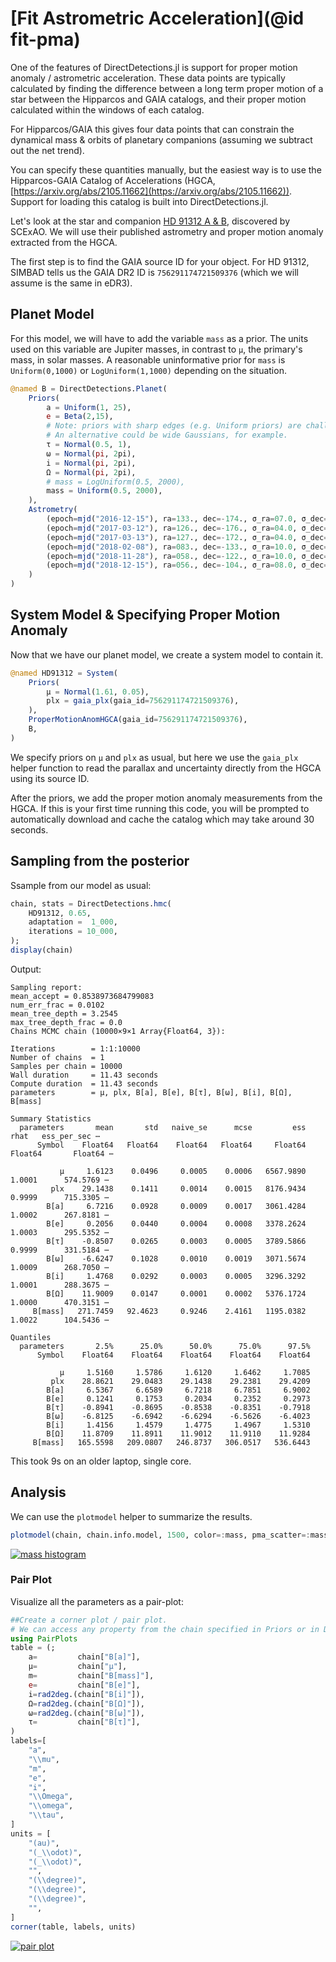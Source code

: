 # [Fit Astrometric Acceleration](@id fit-pma)

One of the features of DirectDetections.jl is support for proper motion anomaly / astrometric acceleration.
These data points are typically calculated by finding the difference between a long term proper motion of a star between the Hipparcos and GAIA catalogs, and their proper motion calculated within the windows of each catalog.

For Hipparcos/GAIA this gives four data points that can constrain the dynamical mass & orbits of planetary companions (assuming we subtract out the net trend).

You can specify these quantities manually, but the easiest way is to use the Hipparcos-GAIA Catalog of Accelerations (HGCA, [https://arxiv.org/abs/2105.11662](https://arxiv.org/abs/2105.11662)). Support for loading this catalog is built into DirectDetections.jl.

Let's look at the star and companion [HD 91312 A & B](https://arxiv.org/abs/2109.12124), discovered by SCExAO. We will use their published astrometry and proper motion anomaly extracted from the HGCA.

The first step is to find the GAIA source ID for your object. For HD 91312, SIMBAD tells us the GAIA DR2 ID is `756291174721509376` (which we will assume is the same in eDR3).

## Planet Model
For this model, we will have to add the variable `mass` as a prior.
The units used on this variable are Jupiter masses, in contrast to `μ`, the primary's mass, in solar masses.  A reasonable uninformative prior for `mass` is `Uniform(0,1000)` or `LogUniform(1,1000)` depending on the situation.


```julia
@named B = DirectDetections.Planet(
    Priors(
        a = Uniform(1, 25),
        e = Beta(2,15),
        # Note: priors with sharp edges (e.g. Uniform priors) are challenging for HMC samplers.
        # An alternative could be wide Gaussians, for example.
        τ = Normal(0.5, 1),
        ω = Normal(pi, 2pi),
        i = Normal(pi, 2pi),
        Ω = Normal(pi, 2pi),
        # mass = LogUniform(0.5, 2000),
        mass = Uniform(0.5, 2000),
    ),
    Astrometry(
        (epoch=mjd("2016-12-15"), ra=133., dec=-174., σ_ra=07.0, σ_dec=07.),
        (epoch=mjd("2017-03-12"), ra=126., dec=-176., σ_ra=04.0, σ_dec=04.),
        (epoch=mjd("2017-03-13"), ra=127., dec=-172., σ_ra=04.0, σ_dec=04.),
        (epoch=mjd("2018-02-08"), ra=083., dec=-133., σ_ra=10.0, σ_dec=10.),
        (epoch=mjd("2018-11-28"), ra=058., dec=-122., σ_ra=10.0, σ_dec=20.),
        (epoch=mjd("2018-12-15"), ra=056., dec=-104., σ_ra=08.0, σ_dec=08.),
    )
)
```


## System Model & Specifying Proper Motion Anomaly
Now that we have our planet model, we create a system model to contain it.

```julia
@named HD91312 = System(
    Priors(
        μ = Normal(1.61, 0.05),
        plx = gaia_plx(gaia_id=756291174721509376),
    ),  
    ProperMotionAnomHGCA(gaia_id=756291174721509376),
    B,
)
```

We specify priors on `μ` and `plx` as usual, but here we use the `gaia_plx` helper function to read the parallax and uncertainty directly from the HGCA using its source ID.

After the priors, we add the proper motion anomaly measurements from the HGCA. If this is your first time running this code, you will be prompted to automatically download and cache the catalog which may take around 30 seconds.


## Sampling from the posterior
Ssample from our model as usual:

```julia
chain, stats = DirectDetections.hmc(
    HD91312, 0.65,
    adaptation =  1_000,
    iterations = 10_000,
);
display(chain)
```

Output:
```
Sampling report:
mean_accept = 0.8538973684799083
num_err_frac = 0.0102
mean_tree_depth = 3.2545
max_tree_depth_frac = 0.0
Chains MCMC chain (10000×9×1 Array{Float64, 3}):

Iterations        = 1:1:10000
Number of chains  = 1
Samples per chain = 10000
Wall duration     = 11.43 seconds
Compute duration  = 11.43 seconds
parameters        = μ, plx, B[a], B[e], B[τ], B[ω], B[i], B[Ω], B[mass]

Summary Statistics
  parameters       mean       std   naive_se      mcse         ess      rhat   ess_per_sec ⋯
      Symbol    Float64   Float64    Float64   Float64     Float64   Float64       Float64 ⋯

           μ     1.6123    0.0496     0.0005    0.0006   6567.9890    1.0001      574.5769 ⋯
         plx    29.1438    0.1411     0.0014    0.0015   8176.9434    0.9999      715.3305 ⋯
        B[a]     6.7216    0.0928     0.0009    0.0017   3061.4284    1.0002      267.8181 ⋯
        B[e]     0.2056    0.0440     0.0004    0.0008   3378.2624    1.0003      295.5352 ⋯
        B[τ]    -0.8507    0.0265     0.0003    0.0005   3789.5866    0.9999      331.5184 ⋯
        B[ω]    -6.6247    0.1028     0.0010    0.0019   3071.5674    1.0009      268.7050 ⋯
        B[i]     1.4768    0.0292     0.0003    0.0005   3296.3292    1.0001      288.3675 ⋯
        B[Ω]    11.9009    0.0147     0.0001    0.0002   5376.1724    1.0000      470.3151 ⋯
     B[mass]   271.7459   92.4623     0.9246    2.4161   1195.0382    1.0022      104.5436 ⋯

Quantiles
  parameters       2.5%      25.0%      50.0%      75.0%      97.5% 
      Symbol    Float64    Float64    Float64    Float64    Float64

           μ     1.5160     1.5786     1.6120     1.6462     1.7085
         plx    28.8621    29.0483    29.1438    29.2381    29.4209
        B[a]     6.5367     6.6589     6.7218     6.7851     6.9002
        B[e]     0.1241     0.1753     0.2034     0.2352     0.2973
        B[τ]    -0.8941    -0.8695    -0.8538    -0.8351    -0.7918
        B[ω]    -6.8125    -6.6942    -6.6294    -6.5626    -6.4023
        B[i]     1.4156     1.4579     1.4775     1.4967     1.5310
        B[Ω]    11.8709    11.8911    11.9012    11.9110    11.9284
     B[mass]   165.5598   209.0807   246.8737   306.0517   536.6443
```

This took 9s on an older laptop, single core.
## Analysis

We can use the `plotmodel` helper to summarize the results.


```julia
plotmodel(chain, chain.info.model, 1500, color=:mass, pma_scatter=:mass, clims=(0.0, 75), alpha=0.025)
```
[![mass histogram](assets/pma-astrometry-posterior.png)](assets/pma-astrometry-posterior.svg)


### Pair Plot
Visualize all the parameters as a pair-plot:

```julia
##Create a corner plot / pair plot.
# We can access any property from the chain specified in Priors or in Deterministic.
using PairPlots
table = (;
    a=         chain["B[a]"],
    μ=         chain["μ"],
    m=         chain["B[mass]"],
    e=         chain["B[e]"],
    i=rad2deg.(chain["B[i]"]),
    Ω=rad2deg.(chain["B[Ω]"]),
    ω=rad2deg.(chain["B[ω]"]),
    τ=         chain["B[τ]"],
)
labels=[
    "a",
    "\\mu",
    "m",
    "e",
    "i",
    "\\Omega",
    "\\omega",
    "\\tau",
]
units = [
    "(au)",
    "(_\\odot)",
    "(_\\odot)",
    "",
    "(\\degree)",
    "(\\degree)",
    "(\\degree)",
    "",
]
corner(table, labels, units)
```
[![pair plot](assets/pma-astrometry-mass-corner.png)](assets/pma-astrometry-mass-corner.svg)
